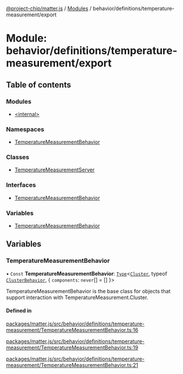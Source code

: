 [@project-chip/matter.js](../README.md) / [Modules](../modules.md) / behavior/definitions/temperature-measurement/export

# Module: behavior/definitions/temperature-measurement/export

## Table of contents

### Modules

- [\<internal\>](behavior_definitions_temperature_measurement_export._internal_.md)

### Namespaces

- [TemperatureMeasurementBehavior](behavior_definitions_temperature_measurement_export.TemperatureMeasurementBehavior.md)

### Classes

- [TemperatureMeasurementServer](../classes/behavior_definitions_temperature_measurement_export.TemperatureMeasurementServer.md)

### Interfaces

- [TemperatureMeasurementBehavior](../interfaces/behavior_definitions_temperature_measurement_export.TemperatureMeasurementBehavior-1.md)

### Variables

- [TemperatureMeasurementBehavior](behavior_definitions_temperature_measurement_export.md#temperaturemeasurementbehavior)

## Variables

### TemperatureMeasurementBehavior

• `Const` **TemperatureMeasurementBehavior**: [`Type`](../interfaces/behavior_cluster_export.ClusterBehavior.Type.md)\<[`Cluster`](../interfaces/cluster_export.TemperatureMeasurement.Cluster.md), typeof [`ClusterBehavior`](behavior_cluster_export.ClusterBehavior.md), \{ `components`: `never`[] = [] }\>

TemperatureMeasurementBehavior is the base class for objects that support interaction with TemperatureMeasurement.Cluster.

#### Defined in

[packages/matter.js/src/behavior/definitions/temperature-measurement/TemperatureMeasurementBehavior.ts:16](https://github.com/project-chip/matter.js/blob/2d9f2165d2672864fda3496a6d0d5f93597f82c6/packages/matter.js/src/behavior/definitions/temperature-measurement/TemperatureMeasurementBehavior.ts#L16)

[packages/matter.js/src/behavior/definitions/temperature-measurement/TemperatureMeasurementBehavior.ts:19](https://github.com/project-chip/matter.js/blob/2d9f2165d2672864fda3496a6d0d5f93597f82c6/packages/matter.js/src/behavior/definitions/temperature-measurement/TemperatureMeasurementBehavior.ts#L19)

[packages/matter.js/src/behavior/definitions/temperature-measurement/TemperatureMeasurementBehavior.ts:21](https://github.com/project-chip/matter.js/blob/2d9f2165d2672864fda3496a6d0d5f93597f82c6/packages/matter.js/src/behavior/definitions/temperature-measurement/TemperatureMeasurementBehavior.ts#L21)
